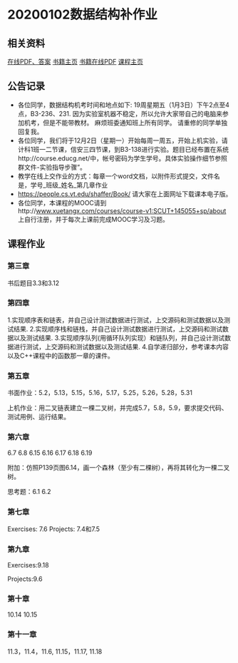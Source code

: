# 20200102数据结构补作业
## 相关资料
[在线PDF、答案](http://www.doc88.com/p-4187379322738.html)
[书籍主页](http://people.cs.vt.edu/~shaffer/Book/)
[书籍在线PDF](http://people.cs.vt.edu/~shaffer/Book/C++3e20100119.pdf)
[课程主页](http://courses.cs.vt.edu/~cs3114/)

## 公告记录
* 各位同学，数据结构机考时间和地点如下: 
19周星期五（1月3日）下午2点至4点，B3-236、231.
因为实验室机器不稳定，所以允许大家带自己的电脑来参加机考，但是不能带教材。
麻烦班委通知班上所有同学。
请重修的同学单独回复我。
* 各位同学，我们将于12月2日（星期一）开始每周一周五，开始上机实验，请计科1班一二节课，信安三四节课，到B3-138进行实验。题目已经布置在系统http://course.educg.net/中，帐号密码为学生学号。具体实验操作细节参照 群文件-实验指导步骤”。
* 教学在线上交作业的方式：每章一个word文档，以附件形式提交，文件名是，学号_班级_姓名_第几章作业
* https://people.cs.vt.edu/shaffer/Book/
请大家在上面网址下载课本电子版。
* 各位同学，本课程的MOOC请到http://www.xuetangx.com/courses/course-v1:SCUT+145055+sp/about
上自行注册，并于每次上课前完成MOOC学习及习题。


## 课程作业
### 第三章
书后题目3.3和3.12

### 第四章

1.实现顺序表和链表，并自己设计测试数据进行测试，上交源码和测试数据以及测试结果.
2.实现顺序栈和链栈，并自己设计测试数据进行测试，上交源码和测试数据以及测试结果.
3.实现顺序队列(用循环队列实现）和链队列，并自己设计测试数据进行测试，上交源码和测试数据以及测试结果.
4.自学递归部分，参考课本内容以及C++课程中的函数那一章的课件。


### 第五章

书面作业：5.2，5.13，5.15，5.16，5.17，5.25，5.26，5.28，5.31
 
上机作业：用二叉链表建立一棵二叉树，并完成5.7，5.8，5.9，要求提交代码、测试用例、运行结果。

 
### 第六章

 6.7    6.8    6.15    6.16   6.17    6.18    6.19

附加：仿照P139页图6.14，画一个森林（至少有二棵树），再将其转化为一棵二叉树。

 

思考题：6.1   6.2

### 第七章

Exercises: 7.6
Projects:   7.4和7.5

 
### 第九章
Exercises:9.18

Projects:9.6

### 第十章
10.14   10.15

### 第十一章
11.3，11.4，11.6, 11.15，11.17, 11.18
